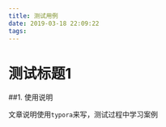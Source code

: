 ```yaml
---
title: 测试用例
date: 2019-03-18 22:09:22
tags:
---
```


# 测试标题1

##1. 使用说明

文章说明使用`typora`来写，测试过程中学习案例

